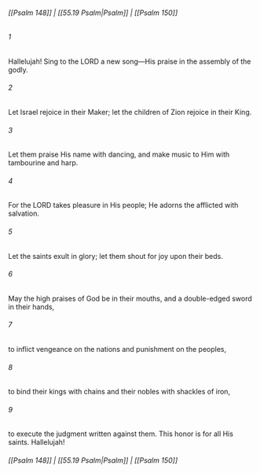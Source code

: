 
###### [[Psalm 148]] | [[55.19 Psalm|Psalm]] | [[Psalm 150]]

###### 1
Hallelujah! Sing to the LORD a new song—His praise in the assembly of the godly.
###### 2
Let Israel rejoice in their Maker; let the children of Zion rejoice in their King.
###### 3
Let them praise His name with dancing, and make music to Him with tambourine and harp.
###### 4
For the LORD takes pleasure in His people; He adorns the afflicted with salvation.
###### 5
Let the saints exult in glory; let them shout for joy upon their beds.
###### 6
May the high praises of God be in their mouths, and a double-edged sword in their hands,
###### 7
to inflict vengeance on the nations and punishment on the peoples,
###### 8
to bind their kings with chains and their nobles with shackles of iron,
###### 9
to execute the judgment written against them. This honor is for all His saints. Hallelujah!

###### [[Psalm 148]] | [[55.19 Psalm|Psalm]] | [[Psalm 150]]
